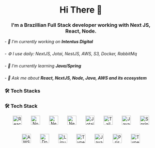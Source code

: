 <h1 align="center">Hi There 👋</h1>

<h3 align="center">I'm a Brazillian Full Stack developer working with Next JS, React, Node.</h3>



<em>- 🔭 I’m currently working on **Intentus Digital**</em>
###

<em>- ⚙️ I use daily: NextJS, Jotai, NestJS,  AWS, S3, Docker, RabbitMq</em>
###

<em>- 🌱 I’m currently learning **Java/Spring**</em>
###

<em>- 💬 Ask me about **React, NextJS, Node, Java, AWS and its ecosystem**</em>



###

<h3 align="left">🛠 Tech Stacks</h3>

###
### 🛠 Tech Stack

<div align="center" style="display: flex; flex-wrap: wrap; justify-content: center; gap: 30px;">
  <img src="https://cdn.simpleicons.org/react/61DAFB" height="30" alt="React" />
  <img src="https://cdn.simpleicons.org/node.js/339933" height="30" alt="Node.js" />
  <img src="https://cdn.simpleicons.org/nextdotjs/000000" height="30" alt="Next.js" />
  <img src="https://cdn.simpleicons.org/nestjs/E0234E" height="30" alt="NestJS" />
  <img src="https://raw.githubusercontent.com/jotaijs/jotai/main/logo/jotai-icon-dark.svg" height="30" alt="Jotai" />
  <img src="https://cdn.simpleicons.org/tailwindcss/06B6D4" height="30" alt="TailwindCSS" />
  <img src="https://cdn.jsdelivr.net/gh/devicons/devicon/icons/java/java-original.svg" height="30" alt="Java" />
  <img src="https://cdn.jsdelivr.net/gh/devicons/devicon/icons/spring/spring-original.svg" height="30" alt="Spring" />
  <img src="https://cdn.jsdelivr.net/gh/devicons/devicon/icons/amazonwebservices/amazonwebservices-original.svg" height="30" alt="AWS" />
  <img src="https://cdn.simpleicons.org/docker/2496ED" height="30" alt="Docker" />
  <img src="https://cdn.simpleicons.org/linux/FCC624" height="30" alt="Linux" />
  <img src="https://cdn.simpleicons.org/typescript/3178C6" height="30" alt="TypeScript" />
  <img src="https://cdn.simpleicons.org/javascript/F7DF1E" height="30" alt="JavaScript" />
  <img src="https://cdn.jsdelivr.net/gh/devicons/devicon/icons/prisma/prisma-original.svg" height="30" alt="Prisma" />
  <img src="https://cdn.jsdelivr.net/gh/devicons/devicon/icons/typeorm/typeorm-original.svg" height="30" alt="TypeORM" />
</div>

